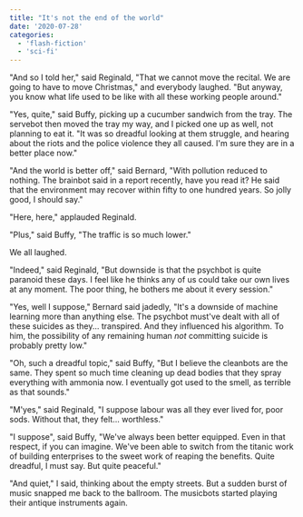 ```yaml
---
title: "It's not the end of the world"
date: '2020-07-28'
categories:
  - 'flash-fiction'
  - 'sci-fi'
---
```


"And so I told her," said Reginald, "That we cannot move the recital. We are
going to have to move Christmas," and everybody laughed. "But anyway, you know
what life used to be like with all these working people around."

<!-- truncate -->

"Yes, quite," said Buffy, picking up a cucumber sandwich from the tray. The
servebot then moved the tray my way, and I picked one up as well, not planning
to eat it. "It was so dreadful looking at them struggle, and hearing about the
riots and the police violence they all caused. I'm sure they are in a better
place now."

"And the world is better off," said Bernard, "With pollution reduced to nothing.
The brainbot said in a report recently, have you read it? He said that the
environment may recover within fifty to one hundred years. So jolly good, I
should say."

"Here, here," applauded Reginald.

"Plus," said Buffy, "The traffic is so much lower."

We all laughed.

"Indeed," said Reginald, "But downside is that the psychbot is quite paranoid
these days. I feel like he thinks any of us could take our own lives at any
moment. The poor thing, he bothers me about it every session."

"Yes, well I suppose," Bernard said jadedly, "It's a downside of machine
learning more than anything else. The psychbot must've dealt with all of these
suicides as they... transpired. And they influenced his algorithm. To him, the
possibility of any remaining human _not_ committing suicide is probably pretty
low."

"Oh, such a dreadful topic," said Buffy, "But I believe the cleanbots are the
same. They spent so much time cleaning up dead bodies that they spray everything
with ammonia now. I eventually got used to the smell, as terrible as that
sounds."

"M'yes," said Reginald, "I suppose labour was all they ever lived for, poor
sods. Without that, they felt... worthless."

"I suppose", said Buffy, "We've always been better equipped. Even in that
respect, if you can imagine. We've been able to switch from the titanic work of
building enterprises to the sweet work of reaping the benefits. Quite dreadful,
I must say. But quite peaceful."

"And quiet," I said, thinking about the empty streets. But a sudden burst of
music snapped me back to the ballroom. The musicbots started playing their
antique instruments again.

